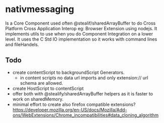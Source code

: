 # nativmessaging
Is a Core Component used often @stealif/sharedArrayBuffer to do Cross Platform Cross Application Interop eg: Browser Extension using nodejs. 
It implements utils to use when you do Component Integration on a lower level. It uses the C Std IO implementation so it works with command lines and fileHandels. 

## Todo
- create contentScript to backgroundScript Generators. 
  - in content scripts no data url imports and only extension:// url schema are allowed.
- create HostScript to contentScript
- offer both with @stealify/sharedArrayBuffer helpers as it is faster to work on sharedMemory.
- minimal effort to create also firefox compatible extensions? https://developer.mozilla.org/en-US/docs/Mozilla/Add-ons/WebExtensions/Chrome_incompatibilities#data_cloning_algorithm
